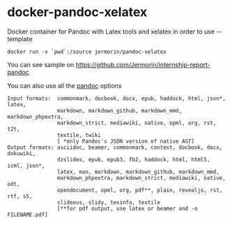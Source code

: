 # docker-pandoc-xelatex
Docker container for Pandoc with Latex tools and xelatex in order to use --template

```
docker run -v `pwd`:/source jermorin/pandoc-xelatex
```

You can see sample on https://github.com/Jermorin/internship-report-pandoc

You can also use all the [pandoc](http://pandoc.org/) options 

```
Input formats:  commonmark, docbook, docx, epub, haddock, html, json*, latex,
                markdown, markdown_github, markdown_mmd, markdown_phpextra,
                markdown_strict, mediawiki, native, opml, org, rst, t2t,
                textile, twiki
                [ *only Pandoc's JSON version of native AST]
Output formats: asciidoc, beamer, commonmark, context, docbook, docx, dokuwiki,
                dzslides, epub, epub3, fb2, haddock, html, html5, icml, json*,
                latex, man, markdown, markdown_github, markdown_mmd,
                markdown_phpextra, markdown_strict, mediawiki, native, odt,
                opendocument, opml, org, pdf**, plain, revealjs, rst, rtf, s5,
                slideous, slidy, texinfo, textile
                [**for pdf output, use latex or beamer and -o FILENAME.pdf]
  ```
